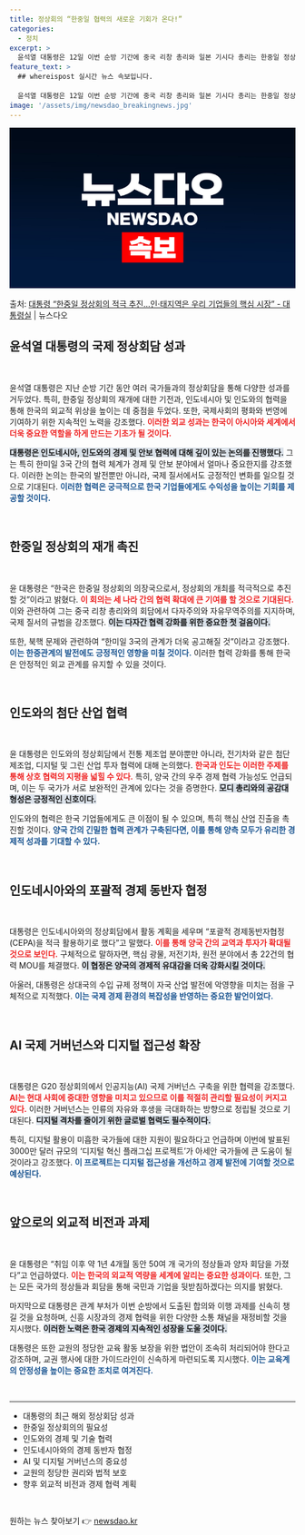 ```yaml
---
title: 정상회의 “한중일 협력의 새로운 기회가 온다!”
categories:
  - 정치
excerpt: >
  윤석열 대통령은 12일 이번 순방 기간에 중국 리창 총리와 일본 기시다 총리는 한중일 정상회의 재개에 대한 …
feature_text: >
  ## whereispost 실시간 뉴스 속보입니다.

  윤석열 대통령은 12일 이번 순방 기간에 중국 리창 총리와 일본 기시다 총리는 한중일 정상회의 재개에 대한 …
image: '/assets/img/newsdao_breakingnews.jpg'
---
```


![뉴스다오 속보](/assets/img/newsdao_breakingnews.jpg)

<p>출처: <a href="https://newsdao.kr/1915" rel="dofollow">대통령 “한중일 정상회의 적극 추진...인·태지역은 우리 기업들의 핵심 시장” - 대통령실</a> | 뉴스다오</p>

<h2 data-ke-size="size26">윤석열 대통령의 국제 정상회담 성과</h2>

<p data-ke-size="size16">&nbsp;</p>

윤석열 대통령은 지난 순방 기간 동안 여러 국가들과의 정상회담을 통해 다양한 성과를 거두었다. 특히, 한중일 정상회의 재개에 대한 기전과, 인도네시아 및 인도와의 협력을 통해 한국의 외교적 위상을 높이는 데 중점을 두었다. 또한, 국제사회의 평화와 번영에 기여하기 위한 지속적인 노력을 강조했다. <b><span style="color: #ee2323;">이러한 외교 성과는 한국이 아시아와 세계에서 더욱 중요한 역할을 하게 만드는 기초가 될 것이다.</span></b>

<b><span style="background-color: #21538527;">대통령은 인도네시아, 인도와의 경제 및 안보 협력에 대해 깊이 있는 논의를 진행했다.</span></b> 그는 특히 한미일 3국 간의 협력 체계가 경제 및 안보 분야에서 얼마나 중요한지를 강조했다. 이러한 논의는 한국의 발전뿐만 아니라, 국제 질서에서도 긍정적인 변화를 일으킬 것으로 기대된다. <b><span style="color: #1a5490;">이러한 협력은 궁극적으로 한국 기업들에게도 수익성을 높이는 기회를 제공할 것이다.</span></b>

<p data-ke-size="size16">&nbsp;</p>

<h2 data-ke-size="size26">한중일 정상회의 재개 촉진</h2>

<p data-ke-size="size16">&nbsp;</p>

윤 대통령은 “한국은 한중일 정상회의 의장국으로서, 정상회의 개최를 적극적으로 추진할 것”이라고 밝혔다. <b><span style="color: #ee2323;">이 회의는 세 나라 간의 협력 확대에 큰 기여를 할 것으로 기대된다.</span></b> 이와 관련하여 그는 중국 리창 총리와의 회담에서 다자주의와 자유무역주의를 지지하며, 국제 질서의 규범을 강조했다. <b><span style="background-color: #21538527;">이는 다자간 협력 강화를 위한 중요한 첫 걸음이다.</span></b>

또한, 북핵 문제와 관련하여 “한미일 3국의 관계가 더욱 공고해질 것”이라고 강조했다. <b><span style="color: #1a5490;">이는 한중관계의 발전에도 긍정적인 영향을 미칠 것이다.</span></b> 이러한 협력 강화를 통해 한국은 안정적인 외교 관계를 유지할 수 있을 것이다.

<p data-ke-size="size16">&nbsp;</p>

<h2 data-ke-size="size26">인도와의 첨단 산업 협력</h2>

<p data-ke-size="size16">&nbsp;</p>

윤 대통령은 인도와의 정상회담에서 전통 제조업 분야뿐만 아니라, 전기차와 같은 첨단 제조업, 디지털 및 그린 산업 투자 협력에 대해 논의했다. <b><span style="color: #ee2323;">한국과 인도는 이러한 주제를 통해 상호 협력의 지평을 넓힐 수 있다.</span></b> 특히, 양국 간의 우주 경제 협력 가능성도 언급되며, 이는 두 국가가 서로 보완적인 관계에 있다는 것을 증명한다. <b><span style="background-color: #21538527;">모디 총리와의 공감대 형성은 긍정적인 신호이다.</span></b>

인도와의 협력은 한국 기업들에게도 큰 이점이 될 수 있으며, 특히 핵심 산업 진출을 촉진할 것이다. <b><span style="color: #1a5490;">양국 간의 긴밀한 협력 관계가 구축된다면, 이를 통해 양측 모두가 유리한 경제적 성과를 기대할 수 있다.</span></b>

<p data-ke-size="size16">&nbsp;</p>

<h2 data-ke-size="size26">인도네시아와의 포괄적 경제 동반자 협정</h2>

<p data-ke-size="size16">&nbsp;</p>

대통령은 인도네시아와의 정상회담에서 활동 계획을 세우며 “포괄적 경제동반자협정(CEPA)을 적극 활용하기로 했다”고 말했다. <b><span style="color: #ee2323;">이를 통해 양국 간의 교역과 투자가 확대될 것으로 보인다.</span></b> 구체적으로 말하자면, 핵심 광물, 저전기차, 원전 분야에서 총 22건의 협력 MOU를 체결했다. <b><span style="background-color: #21538527;">이 협정은 양국의 경제적 유대감을 더욱 강화시킬 것이다.</span></b>

아울러, 대통령은 상대국의 수입 규제 정책이 자국 산업 발전에 악영향을 미치는 점을 구체적으로 지적했다. <b><span style="color: #1a5490;">이는 국제 경제 환경의 복잡성을 반영하는 중요한 발언이었다.</span></b>

<p data-ke-size="size16">&nbsp;</p>

<h2 data-ke-size="size26">AI 국제 거버넌스와 디지털 접근성 확장</h2>

<p data-ke-size="size16">&nbsp;</p>

대통령은 G20 정상회의에서 인공지능(AI) 국제 거버넌스 구축을 위한 협력을 강조했다. <b><span style="color: #ee2323;">AI는 현대 사회에 중대한 영향을 미치고 있으므로 이를 적절히 관리할 필요성이 커지고 있다.</span></b> 이러한 거버넌스는 인류의 자유와 후생을 극대화하는 방향으로 정립될 것으로 기대된다. <b><span style="background-color: #21538527;">디지털 격차를 줄이기 위한 글로벌 협력도 필수적이다.</span></b>

특히, 디지털 활용이 미흡한 국가들에 대한 지원이 필요하다고 언급하며 이번에 발표된 3000만 달러 규모의 ‘디지털 혁신 플래그십 프로젝트’가 아세안 국가들에 큰 도움이 될 것이라고 강조했다. <b><span style="color: #1a5490;">이 프로젝트는 디지털 접근성을 개선하고 경제 발전에 기여할 것으로 예상된다.</span></b>

<p data-ke-size="size16">&nbsp;</p>

<h2 data-ke-size="size26">앞으로의 외교적 비전과 과제</h2>

<p data-ke-size="size16">&nbsp;</p>

윤 대통령은 “취임 이후 약 1년 4개월 동안 50여 개 국가의 정상들과 양자 회담을 가졌다”고 언급하였다. <b><span style="color: #ee2323;">이는 한국의 외교적 역량을 세계에 알리는 중요한 성과이다.</span></b> 또한, 그는 모든 국가의 정상들과 회담을 통해 국민과 기업을 뒷받침하겠다는 의지를 밝혔다.

마지막으로 대통령은 관계 부처가 이번 순방에서 도출된 합의와 이행 과제를 신속히 챙길 것을 요청하며, 신흥 시장과의 경제 협력을 위한 다양한 소통 채널을 재정비할 것을 지시했다. <b><span style="background-color: #21538527;">이러한 노력은 한국 경제의 지속적인 성장을 도울 것이다.</span></b>

대통령은 또한 교원의 정당한 교육 활동 보장을 위한 법안이 조속히 처리되어야 한다고 강조하며, 교권 행사에 대한 가이드라인이 신속하게 마련되도록 지시했다. <b><span style="color: #1a5490;">이는 교육계의 안정성을 높이는 중요한 조치로 여겨진다.</span></b>

<p data-ke-size="size16">&nbsp;</p>

<hr>

<ul>
  <li>대통령의 최근 해외 정상회담 성과</li>
  <li>한중일 정상회의의 필요성</li>
  <li>인도와의 경제 및 기술 협력</li>
  <li>인도네시아와의 경제 동반자 협정</li>
  <li>AI 및 디지털 거버넌스의 중요성</li>
  <li>교원의 정당한 권리와 법적 보호</li>
  <li>향후 외교적 비전과 경제 협력 계획</li>
</ul>

<p data-ke-size="size16">&nbsp;</p> 

원하는 뉴스 찾아보기 👉 <a href="https://newsdao.kr" rel="dofollow">newsdao.kr</a>


